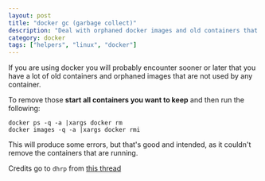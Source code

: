 ```yaml
---
layout: post
title: "docker gc (garbage collect)"
description: "Deal with orphaned docker images and old containers that fill your disk"
category: docker
tags: ["helpers", "linux", "docker"]
---
```


If you are using docker you will probably encounter sooner or later that you have a lot of old containers and orphaned
images that are not used by any container.

To remove those **start all containers you want to keep** and then run the following:

```
docker ps -q -a |xargs docker rm
docker images -q -a |xargs docker rmi
```

This will produce some errors, but that's good and intended, as it couldn't remove the containers that are running.

Credits go to `dhrp` from [this thread](https://forums.docker.com/t/command-to-remove-all-unused-images/20)
